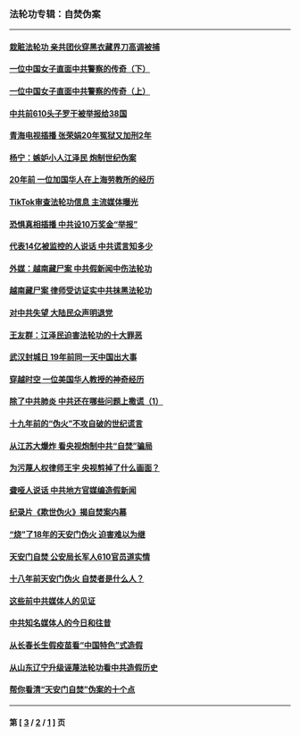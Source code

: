 ### 法轮功专辑：自焚伪案
---
#### [栽赃法轮功 亲共团伙穿黑衣藏界刀高调被捕](../../pages/nf5562/n13073780.md?07260430) 
#### [一位中国女子直面中共警察的传奇（下）](../../pages/nf5562/n12989706.md?07260430) 
#### [一位中国女子直面中共警察的传奇（上）](../../pages/nf5562/n12985072.md?07260430) 
#### [中共前610头子罗干被举报给38国](../../pages/nf5562/n12975419.md?07260430) 
#### [青海电视插播 张荣娟20年冤狱又加刑2年](../../pages/nf5562/n12738166.md?07260430) 
#### [杨宁：嫉妒小人江泽民 炮制世纪伪案](../../pages/nf5562/n12724108.md?07260430) 
#### [20年前 一位加国华人在上海劳教所的经历](../../pages/nf5562/n12707932.md?07260430) 
#### [TikTok审查法轮功信息 主流媒体曝光](../../pages/nf5562/n12362336.md?07260430) 
#### [恐惧真相插播 中共设10万奖金“举报”](../../pages/nf5562/n12306396.md?07260430) 
#### [代表14亿被监控的人说话 中共谎言知多少](../../pages/nf5562/n12297484.md?07260430) 
#### [外媒：越南藏尸案 中共假新闻中伤法轮功](../../pages/nf5562/n12264411.md?07260430) 
#### [越南藏尸案 律师受访证实中共抹黑法轮功](../../pages/nf5562/n12261878.md?07260430) 
#### [对中共失望 大陆民众声明退党](../../pages/nf5562/n12187315.md?07260430) 
#### [王友群：江泽民迫害法轮功的十大罪恶](../../pages/nf5562/n12169074.md?07260430) 
#### [武汉封城日 19年前同一天中国出大事](../../pages/nf5562/n12150901.md?07260430) 
#### [穿越时空  一位美国华人教授的神奇经历](../../pages/nf5562/n12097460.md?07260430) 
#### [除了中共肺炎 中共还在哪些问题上撒谎（1）](../../pages/nf5562/n11955770.md?07260430) 
#### [十九年前的“伪火”不攻自破的世纪谎言](../../pages/nf5562/n11813238.md?07260430) 
#### [从江苏大爆炸 看央视炮制中共“自焚”骗局](../../pages/nf5562/n11140275.md?07260430) 
#### [为污蔑人权律师王宇 央视剪掉了什么画面？](../../pages/nf5562/n11130142.md?07260430) 
#### [聋哑人说话 中共地方官媒编造假新闻](../../pages/nf5562/n11006067.md?07260430) 
#### [纪录片《欺世伪火》揭自焚案内幕](../../pages/nf5562/n11002664.md?07260430) 
#### [“烧”了18年的天安门伪火 迫害难以为继](../../pages/nf5562/n10996660.md?07260430) 
#### [天安门自焚 公安局长军人610官员道实情](../../pages/nf5562/n10997098.md?07260430) 
#### [十八年前天安门伪火 自焚者是什么人？](../../pages/nf5562/n10996556.md?07260430) 
#### [这些前中共媒体人的见证](../../pages/nf5562/n10845276.md?07260430) 
#### [中共知名媒体人的今日和往昔](../../pages/nf5562/n10843569.md?07260430) 
#### [从长春长生假疫苗看“中国特色”式造假](../../pages/nf5562/n10684053.md?07260430) 
#### [从山东辽宁升级诬蔑法轮功看中共造假历史](../../pages/nf5562/n10668272.md?07260430) 
#### [帮你看清“天安门自焚”伪案的十个点](../../pages/nf5562/n10554707.md?07260430) 

---
#### 第 [ [3](./3.md?07260430) / [2](./2.md?07260430) / [1](./1.md?07260430) ] 页
